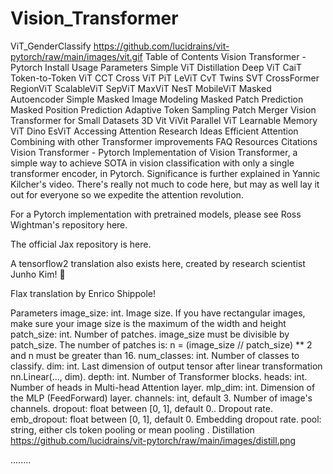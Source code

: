 # Vision_Transformer
ViT_GenderClassify
https://github.com/lucidrains/vit-pytorch/raw/main/images/vit.gif
Table of Contents
Vision Transformer - Pytorch
Install
Usage
Parameters
Simple ViT
Distillation
Deep ViT
CaiT
Token-to-Token ViT
CCT
Cross ViT
PiT
LeViT
CvT
Twins SVT
CrossFormer
RegionViT
ScalableViT
SepViT
MaxViT
NesT
MobileViT
Masked Autoencoder
Simple Masked Image Modeling
Masked Patch Prediction
Masked Position Prediction
Adaptive Token Sampling
Patch Merger
Vision Transformer for Small Datasets
3D Vit
ViVit
Parallel ViT
Learnable Memory ViT
Dino
EsViT
Accessing Attention
Research Ideas
Efficient Attention
Combining with other Transformer improvements
FAQ
Resources
Citations
Vision Transformer - Pytorch
Implementation of Vision Transformer, a simple way to achieve SOTA in vision classification with only a single transformer encoder, in Pytorch. Significance is further explained in Yannic Kilcher's video. There's really not much to code here, but may as well lay it out for everyone so we expedite the attention revolution.

For a Pytorch implementation with pretrained models, please see Ross Wightman's repository here.

The official Jax repository is here.

A tensorflow2 translation also exists here, created by research scientist Junho Kim! 🙏

Flax translation by Enrico Shippole!


Parameters
image_size: int.
Image size. If you have rectangular images, make sure your image size is the maximum of the width and height
patch_size: int.
Number of patches. image_size must be divisible by patch_size.
The number of patches is:  n = (image_size // patch_size) ** 2 and n must be greater than 16.
num_classes: int.
Number of classes to classify.
dim: int.
Last dimension of output tensor after linear transformation nn.Linear(..., dim).
depth: int.
Number of Transformer blocks.
heads: int.
Number of heads in Multi-head Attention layer.
mlp_dim: int.
Dimension of the MLP (FeedForward) layer.
channels: int, default 3.
Number of image's channels.
dropout: float between [0, 1], default 0..
Dropout rate.
emb_dropout: float between [0, 1], default 0.
Embedding dropout rate.
pool: string, either cls token pooling or mean pooling
.
Distillation
https://github.com/lucidrains/vit-pytorch/raw/main/images/distill.png

........
